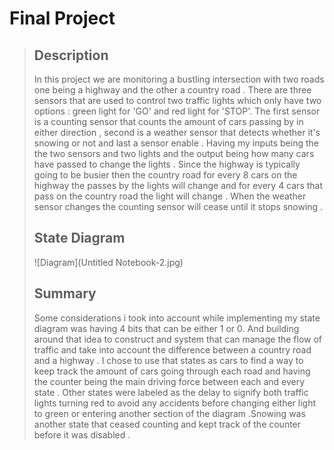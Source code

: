 # Final Project 
> ## Description 
> In this project we are monitoring a bustling intersection with two roads one being a highway and the other a country road . There are three sensors that are used to control two traffic lights which only have two options : green light for 'GO' and red light for 'STOP'. The first sensor is a counting sensor that counts the amount of cars passing by in either direction , second is a weather sensor that detects whether it's snowing or not and last a sensor enable . Having my inputs being the the two sensors and two lights and the output being how many cars have passed to change the lights .
> Since the highway is typically going to be busier then the country road for every  8 cars on the highway the passes by the lights will change and for every 4 cars that pass on the country road the light will change  . When the weather sensor changes the counting sensor will cease until it stops snowing .
>
>##  State Diagram 
>![Diagram](Untitled Notebook-2.jpg)
> 
> ## Summary
> Some considerations i took into account while implementing my state diagram was having 4 bits that can be either 1 or 0.  And building around that idea to construct and system that can manage the flow of traffic and take into account the difference between a country road and a highway . I chose to use that states as cars to find a way to keep track the amount of cars going through each road and having the counter being the main driving force between each and every state . Other states were labeled as the delay to signify both traffic lights turning red to avoid any accidents before changing either light to green or entering another section of the diagram .Snowing was another state that ceased counting and kept track of the counter before it was disabled .

